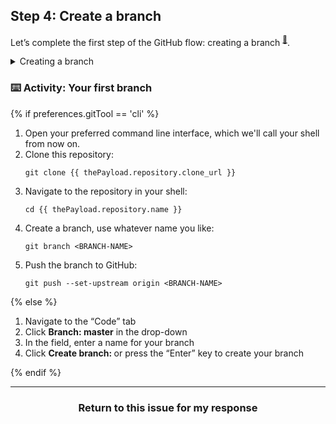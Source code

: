## Step 4: Create a branch

Let’s complete the first step of the GitHub flow: creating a branch <sup>[:book:](https://help.github.com/articles/github-glossary/#branch)</sup>.

<details><summary>Creating a branch</summary>

## Creating a branch

:tv: [Video: Branches](https://www.youtube.com/watch?v=xgQmu81G1yY)

You just learned how to create a branch—the first step in the GitHub flow.

Branches are an important part of the GitHub flow because they allow us to separate our work from the `master` branch. In other words, everyone's work is safe while you contribute.

### Tips for using branches

A single project can have hundreds of branches, each suggesting a new change to the `master` branch.

The best way to keep branches organized with a team is to keep them concise and short-lived. In other words, a single branch should represent a single new feature or bug fix. This reduces confusion among contributors when branches are only active for a few days before they’re merged <sup>[definition](https://help.github.com/articles/github-glossary/#merge)</sup> into the `master` branch.

<hr>
</details>

### :keyboard: Activity: Your first branch

{% if preferences.gitTool == 'cli' %}
1. Open your preferred command line interface, which we'll call your shell from now on.
1. Clone this repository:
      ```shell
      git clone {{ thePayload.repository.clone_url }}
      ```
1. Navigate to the repository in your shell:
      ```shell
      cd {{ thePayload.repository.name }}
      ```
1. Create a branch, use whatever name you like:
      ```shell
      git branch <BRANCH-NAME>
      ```
1. Push the branch to GitHub:
      ```
      git push --set-upstream origin <BRANCH-NAME>
      ```
{% else %}

1. Navigate to the “Code” tab
2. Click **Branch: master** in the drop-down
3. In the field, enter a name for your branch
4. Click **Create branch: <name>** or press the “Enter” key to create your branch

{% endif %}
<hr>
<h3 align="center">Return to this issue for my response</h3>
